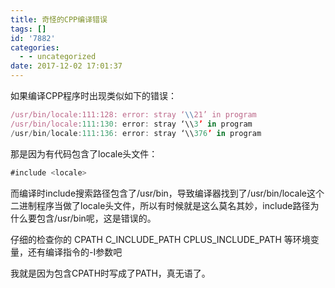 ```yaml
---
title: 奇怪的CPP编译错误
tags: []
id: '7882'
categories:
  - - uncategorized
date: 2017-12-02 17:01:37
---
```



<!-- more -->
如果编译CPP程序时出现类似如下的错误：
```js
/usr/bin/locale:111:128: error: stray ‘\\21’ in program 
/usr/bin/locale:111:130: error: stray ‘\\3’ in program 
/usr/bin/locale:111:136: error: stray ‘\\376’ in program 
```

那是因为有代码包含了locale头文件：
```js
#include <locale>
```

而编译时include搜索路径包含了/usr/bin，导致编译器找到了/usr/bin/locale这个二进制程序当做了locale头文件，所以有时候就是这么莫名其妙，include路径为什么要包含/usr/bin呢，这是错误的。

仔细的检查你的
CPATH
C_INCLUDE_PATH
CPLUS_INCLUDE_PATH
等环境变量，还有编译指令的-I参数吧

我就是因为包含CPATH时写成了PATH，真无语了。